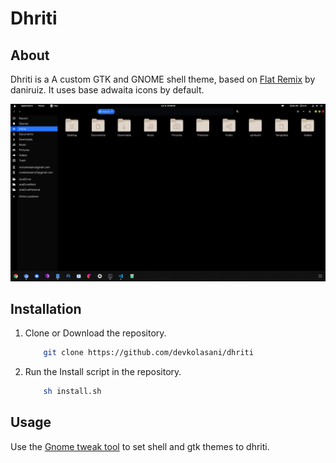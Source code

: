 # Dhriti

## About

Dhriti is a A custom GTK and GNOME shell theme, based on [Flat Remix](https://github.com/daniruiz/flat-remix) by daniruiz. It uses base adwaita icons by default.

![Demo](./demo.png "Demo")

## Installation

1. Clone or Download the repository.

   ```bash
       git clone https://github.com/devkolasani/dhriti
   ```

2. Run the Install script in the repository.

   ```bash
       sh install.sh
   ```

## Usage

Use the [Gnome tweak tool](https://wiki.gnome.org/Apps/GnomeTweakTool) to set shell and gtk themes to dhriti.

